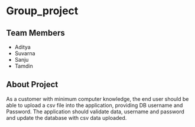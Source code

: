 # Group_project

## Team Members

* Aditya
* Suvarna
* Sanju
* Tamdin

## About Project

As a customer with minimum computer knowledge, the end user should be able to upload a csv file into the application, providing DB username and Password. The application should validate data, username and password and update the database with csv data uploaded.